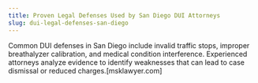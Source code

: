 ```yaml
---
title: Proven Legal Defenses Used by San Diego DUI Attorneys
slug: dui-legal-defenses-san-diego
---
```


Common DUI defenses in San Diego include invalid traffic stops, improper breathalyzer calibration, and medical condition interference. Experienced attorneys analyze evidence to identify weaknesses that can lead to case dismissal or reduced charges.[msklawyer.com]